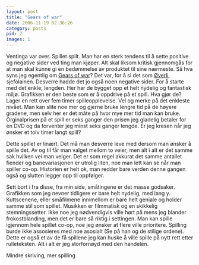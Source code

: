 ```yaml
---
layout: post
title: "Gears of war"
date: 2006-11-19 02:36:26
category: posts
pid: 7
images: 1
---
```

Ventinga var over. Spillet spilt. Man har en sterk tendens til å sette positive og negative sider ved ting man kjøper. Alt skal liksom kritisk gjennomgås for at man skal kunne gi en bedømmelse av produktet til sine nærmeste. Så hva syns jeg egentlig om [Gears of war][1]? Det var, for å si det som [Øverli][2], sjefolainen. Desverre hadde det jo også noen negative sider. For å starte med det enkle; lengden. Her har de bygget opp et helt nydelig og fantastisk miljø. Grafikken er den beste som er å oppdrive på et spill. Hva gjør de? Lager en rett over fem timer spilleopplevelse. Vel og merke på det enkleste nivået. Man kan slite noe mer og gjerne bruke lengre tid på de høyere gradene, men selv her er det måte på hvor mye mer tid man kan bruke. Orginalprisen på et spill er seks ganger den prisen jeg gladelig betaler for en DVD og da forventer jeg minst seks ganger lengde. Er jeg kresen når jeg ønsker et tolv timer langt spill? 

Dette spillet er linært. Det må man desverre leve med dersom man ønsker å spille det. Av og til får man valget mellom to veier, men alt i alt er det samme sak hvilken vei man velger. Det er som regel akkurat det samme antallet fiender og banevariasjonen er utrolig liten, noe man lett kan se når man spiller co-op. Historien er helt ok, man redder bare verden denne gangen også og slutten legger opp til oppfølger. 

Sett bort i fra disse, fra min side, småtingene er det masse godsaker. Grafikken som jeg nevner tidligere er bare helt nydelig, med lang y. Kuttscenene, eller småfilmene innimellom er bare helt geniale og holder samme stil som spillet. Musikken er filmmatisk og en skikkelig stemningssetter. Ikke noe jeg nødvendigvis ville hørt på mens jeg blander frokostblanding, men det er bare så riktig i settingen. Man kan spille igjennom hele spillet co-op, noe jeg ønsker at flere ville prioritere. Spilling burde ikke assosieres med noe asosialt (Se på han og de stilige ordene). Dette er også et av de få spillene jeg kan huske å ville spille på nytt rett etter rulleteksten. Alt i alt er jeg storfornøyd med den handelen.

Mindre skriving, mer spilling

 [1]: http://www.tothegame.com/game.asp?id=4305
 [2]: http://pondus.net/